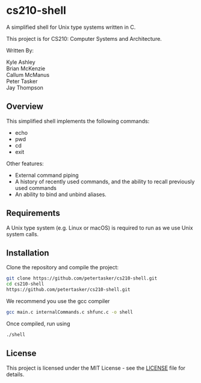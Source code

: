 # cs210-shell

A simplified shell for Unix type systems written in C.  

This project is for CS210: Computer Systems and Architecture.  

Written By:  

Kyle Ashley <br>
Brian McKenzie <br>
Callum McManus <br>
Peter Tasker <br>
Jay Thompson <br>

## Overview

This simplified shell implements the following commands:
* echo <br>
* pwd <br>
* cd <br>
* exit <br>

Other features:
* External command piping
* A history of recently used commands, and the ability to recall previously used commands
* An ability to bind and unbind aliases.

## Requirements

A Unix type system (e.g. Linux or macOS) is required to run as we use Unix system calls.

## Installation

Clone the repository and compile the project:
```bash
git clone https://github.com/petertasker/cs210-shell.git
cd cs210-shell
https://github.com/petertasker/cs210-shell.git
```
We recommend you use the gcc compiler
```bash
gcc main.c internalCommands.c shfunc.c -o shell
```

Once compiled, run using
```bash
./shell
```

## License

This project is licensed under the MIT License - see the [LICENSE](LICENSE) file for details.

